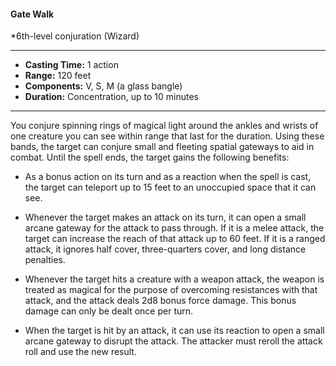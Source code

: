 #### Gate Walk
*6th-level conjuration (Wizard)
___
- **Casting Time:** 1 action 
- **Range:** 120 feet 
- **Components:** V, S, M (a glass bangle) 
- **Duration:** Concentration, up to 10 minutes 
---
You conjure spinning rings of magical light around the ankles and wrists of one creature you can see within range that last for the duration. Using these bands, the target can conjure small and fleeting spatial gateways to aid in combat. Until the spell ends, the target gains the following benefits: 

* As a bonus action on its turn and as a reaction when the spell is cast, the target can teleport up to 15 feet to an unoccupied space that it can see. 

* Whenever the target makes an attack on its turn, it can open a small arcane gateway for the attack to pass through. If it is a melee attack, the target can increase the reach of that attack up to 60 feet. If it is a ranged attack, it ignores half cover, three-quarters cover, and long distance penalties. 

* Whenever the target hits a creature with a weapon attack, the weapon is treated as magical for the purpose of overcoming resistances with that attack, and the attack deals 2d8 bonus force damage. This bonus damage can only be dealt once per turn. 

* When the target is hit by an attack, it can use its reaction to open a small arcane gateway to disrupt the attack. The attacker must reroll the attack roll and use the new result. 

